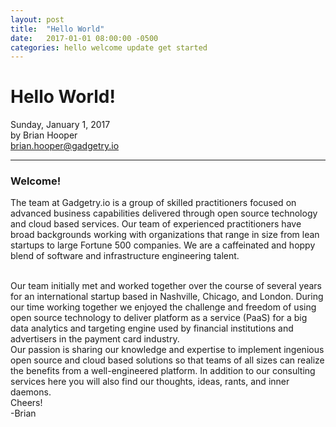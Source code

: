 ```yaml
---
layout: post
title:  "Hello World"
date:   2017-01-01 08:00:00 -0500
categories: hello welcome update get started
---
```

# Hello World!
Sunday, January 1, 2017
<br>by Brian Hooper
<br>[brian.hooper@gadgetry.io][author-email]

---

### Welcome!  
The team at Gadgetry.io is a group of skilled practitioners focused on advanced business
capabilities delivered through open source technology and cloud based services. Our team
of experienced practitioners have broad backgrounds working with organizations
that range in size from lean startups to large Fortune 500 companies. We
are a caffeinated and hoppy blend of software and infrastructure engineering talent.

<br>
Our team initially met and worked together over the course of several years for
an international startup based in Nashville, Chicago, and London. During our time
working together we enjoyed the challenge and freedom of using open source technology
to deliver platform as a service (PaaS) for a big data analytics and targeting engine used
by financial institutions and advertisers in the payment card industry.

<br>
Our passion is sharing our knowledge and expertise to implement ingenious open source
and cloud based solutions so that teams of all sizes can realize the benefits from
a well-engineered platform.  In addition to our consulting services here you will also
find our thoughts, ideas, rants, and inner daemons.  

<br>
Cheers!
<br>-Brian





[author-email]: mailto:brian.hooper@gadgetry.io
[email]: mailto:hello@gadgetry.io
[twitter]: https://twitter.com/gadgetry_xyz
